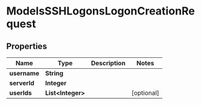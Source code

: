 

# ModelsSSHLogonsLogonCreationRequest


## Properties

| Name | Type | Description | Notes |
|------------ | ------------- | ------------- | -------------|
|**username** | **String** |  |  |
|**serverId** | **Integer** |  |  |
|**userIds** | **List&lt;Integer&gt;** |  |  [optional] |



